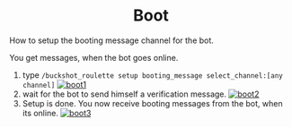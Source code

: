 <h1 align="center">
Boot
</h1>

How to setup the booting message channel for the bot.

You get messages, when the bot goes online.

1. type ``/buckshot_roulette setup booting_message select_channel:[any channel]``
[![boot1](https://raven-sgwc.github.io/Buckshot-Roulette-Discord-Bot/web/images/boot1.png)](https://raven-sgwc.github.io/Buckshot-Roulette-Discord-Bot/web/how-to/boot.html)
2. wait for the bot to send himself a verification message.
[![boot2](https://raven-sgwc.github.io/Buckshot-Roulette-Discord-Bot/web/images/boot2.png)](https://raven-sgwc.github.io/Buckshot-Roulette-Discord-Bot/web/how-to/boot.html)
3. Setup is done. You now receive booting messages from the bot, when its online.
[![boot3](https://raven-sgwc.github.io/Buckshot-Roulette-Discord-Bot/web/images/boot3.png)](https://raven-sgwc.github.io/Buckshot-Roulette-Discord-Bot/web/how-to/boot.html)

